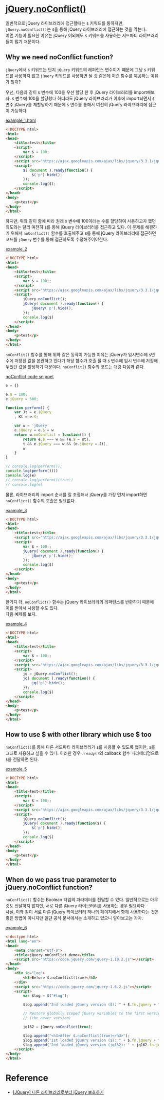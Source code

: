 # [jQuery.noConflict()](https://api.jquery.com/jquery.noconflict/)

일반적으로 jQuery 라이브러리에 접근할때는 `$` 키워드를 통하지만, `jQuery.noConflict()`는 `$`을 통해 jQuery 라이브러리에 접근하는 것을 막는다.  
이런 기능이 필요한 이유는 jQuery 이외에도 `$` 키워드를 사용하는 서드파티 라이브러리들이 많기 때문이다.  

## Why we need noConflict function?

`jQuery`에서 `$` 키워드는 단지 `jQuery` 키워드의 레퍼런스 변수이기 떄문에 그냥 `$` 키워드를 사용하지 않고 `jQuery` 키워드를 사용하면 될 것 같은데 이런 함수를 제공하는 이유가 뭘까?

우선, 다음과 같이 `$` 변수에 100을 우선 할당 한 후 jQuery 라이브러리를 import해보자.
`$` 변수에 100을 할당했다 하더라도 jQuery 라이브러리가 이후에 import되면서 `$` 변수 jQuery를 재할당하기 때문에 `$` 변수를 통해서 여전히 jQuery 라이브러리에 접근이 가능하다. 

[example_1.html](./example_1.html)
```html
<!DOCTYPE html>
<html>
<head>
    <title>test</title>
    <script>
        var $ = 100;
    </script>
    <script src="https://ajax.googleapis.com/ajax/libs/jquery/3.3.1/jquery.min.js"></script>
	<script>
        $( document ).ready(function() {
            $('p').hide();
        });
        console.log($);
    </script>
</head>
<body>
    <p>test</p>
</body>
</html>
```

하지만, 위와 같이 함에 따라 원래 `$` 변수에 100이라는 수를 할당하여 사용하고자 했던 의도와는 달리 여전히 `$`를 통해 jQuery 라이브리러를 접근하고 있다. 
이 문제를 해결하기 위해서 `noConflict()` 함수를 호출해주고 `$`를 통해 jQuery 라이브러리에 접근하던 코드를 `jQuery` 변수를 통해 접근하도록 수정해주어야한다.

[example_2](./example_2.html)
```html
<!DOCTYPE html>
<html>
<head>
    <title>test</title>
    <script>
        var $ = 100;;
    </script>
    <script src="https://ajax.googleapis.com/ajax/libs/jquery/3.3.1/jquery.min.js"></script>
	<script>
        jQuery.noConflict();
        jQuery( document ).ready(function() {
            jQuery('p').hide();
        });
        console.log($)
    </script>
</head>
<body>
    <p>test</p>
</body>
</html>
```

`noConflit()` 함수를 통해 위와 같은 동작이 가능한 이유는 jQuery가 임시변수에 `$`변수에 저장된 값을 본관하고 있다가 해당 함수가 호출 될 때 `$` 변수에 임시 변수에 저장해두었던 값을 할당하기 때문이다.
`noConflit()` 함수의 코드는 대강 다음과 같다. 

[noConflict code snippet](./test_no_conflict.js)
```javascript
e = {}

e.$ = 100;
e.jQuery = 500;

function perform() {
    var Jt = e.jQuery
    , Kt = e.$;

    var w = 'jQuery'
    e.jQuery = e.$ = w
    return w.noConflict = function(t) {
        return e.$ === w && (e.$ = Kt),
        t && e.jQuery === w && (e.jQuery = Jt),
        w
    }
}

// console.log(perform());
console.log(perform()())
console.log(e)
// console.log(perform()(true))
// console.log(e)
```

물론, 라이브러리의 import 순서를 잘 조정해서 jQuery를 가장 먼저 import하면 `noConflict()` 함수의 호출은 필요없다.   

[example_3](./example_3.html)
```html
<!DOCTYPE html>
<html>
<head>
    <title>test</title>
    <script src="https://ajax.googleapis.com/ajax/libs/jquery/3.3.1/jquery.min.js"></script>
	<script>
        var $ = 100;;
        jQuery( document ).ready(function() {
            jQuery('p').hide();
        });
        console.log($)
    </script>
</head>
<body>
    <p>test</p>
</body>
</html>
```

한가지 더, `noConflict()` 함수는 jQuery 라이브러리의 레퍼런스를 반환하기 때문에 이를 받아서 사용할 수도 있다.  
다음 예제를 보자. 

[example_4](./example_4.html)
```html
<!DOCTYPE html>
<html>
<head>
    <title>test</title>
    <script>
        var $ = 100;;
    </script>
    <script src="https://ajax.googleapis.com/ajax/libs/jquery/3.3.1/jquery.min.js"></script>
	<script>
        jq = jQuery.noConflict();
        jq( document ).ready(function() {
            jq('p').hide();
        });
        console.log($)
    </script>
</head>
<body>
    <p>test</p>
</body>
</html>
```

## How to use $ with other library which use $ too

`noConflict()`를 통해 다른 서드파티 라이브러리가 `$`를 사용할 수 있도록 했지만, `$`를 그대로 사용하고 싶을 수 있다. 이러한 경우 `.ready()`의 callback 함수 파라메터명으로 `$`을 전달하면 된다.  

[example_5](./example_5.html)
```html
<!DOCTYPE html>
<html>
<head>
    <title>test</title>
    <script>
        var $ = 100;;
    </script>
    <script src="https://ajax.googleapis.com/ajax/libs/jquery/3.3.1/jquery.min.js"></script>
	<script>
        jQuery.noConflict();
        jQuery( document ).ready(function($) {
            $('p').hide();
        });
        console.log($)
    </script>
</head>
<body>
    <p>test</p>
</body>
</html>
```

## When do we pass true parameter to jQuery.noConflict function?

`noConflict()` 함수는 Boolean 타입의 파라메터를 전달할 수 있다. 일반적으로는 아무것도 전달하지 않지만, 서로 다른 jQuery 라이브러리를 사용하는 경우 필요하다.  
사실, 이와 같이 서로 다른 jQuery 라이브러리 하나의 페이지에서 함께 사용한다는 것은 좋은 방법이 아니지만 일단 공식 문서에서는 소개하고 있으니 알아보고는 가자.  

[example_6](./example_6.html)
```html
<!doctype html>
<html lang="en">
<head>
    <meta charset="utf-8">
    <title>jQuery.noConflict demo</title>
    <script src="https://code.jquery.com/jquery-1.10.2.js"></script>
</head>
<body>
    <div id="log">
        <h3>Before $.noConflict(true)</h3>
    </div>
    <script src="https://code.jquery.com/jquery-1.6.2.js"></script>
    <script>
        var $log = $("#log");

        $log.append("2nd loaded jQuery version ($): " + $.fn.jquery + "<br>");

        // Restore globally scoped jQuery variables to the first version loaded
        // (the newer version)

        jq162 = jQuery.noConflict(true);

        $log.append("<h3>After $.noConflict(true)</h3>");
        $log.append("1st loaded jQuery version ($): " + $.fn.jquery + "<br>");
        $log.append("2nd loaded jQuery version (jq162): " + jq162.fn.jquery + "<br>");
    </script>
</body>
</html>
```

# Reference

* [[JQuery] 다른 라이브러리로부터 jQuery 보호하기](http://yubylab.tistory.com/entry/%EB%8B%A4%EB%A5%B8-%EB%9D%BC%EC%9D%B4%EB%B8%8C%EB%9F%AC%EB%A6%AC%EB%A1%9C%EB%B6%80%ED%84%B0-jQuery-%EB%B3%B4%ED%98%B8%ED%95%98%EA%B8%B0)
